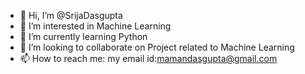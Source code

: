 - 👋 Hi, I’m @SrijaDasgupta
- 👀 I’m interested in Machine Learning
- 🌱 I’m currently learning Python
- 💞️ I’m looking to collaborate on Project related to Machine Learning
- 📫 How to reach me: my email id:mamandasgupta@gmail.com

<!---
SrijaDasgupta/SrijaDasgupta is a ✨ special ✨ repository because its `README.md` (this file) appears on your GitHub profile.
You can click the Preview link to take a look at your changes.
--->
